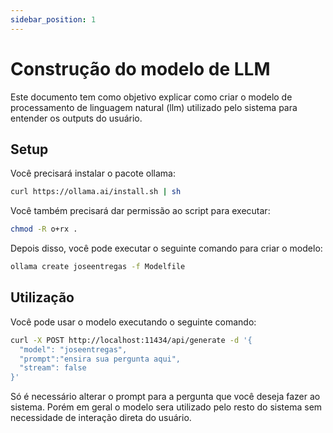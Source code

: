 ```yaml
---
sidebar_position: 1
---
```


# Construção do modelo de LLM

Este documento tem como objetivo explicar como criar o modelo de processamento de linguagem natural (llm) utilizado pelo sistema para entender os outputs do usuário.

## Setup

Você precisará instalar o pacote ollama:

``` bash
curl https://ollama.ai/install.sh | sh
```

Você também precisará dar permissão ao script para executar:

``` bash
chmod -R o+rx .
```

Depois disso, você pode executar o seguinte comando para criar o modelo:

``` bash
ollama create joseentregas -f Modelfile
```

## Utilização

Você pode usar o modelo executando o seguinte comando:

``` bash
curl -X POST http://localhost:11434/api/generate -d '{
  "model": "joseentregas",
  "prompt":"ensira sua pergunta aqui",
  "stream": false
}'
```

Só é necessário alterar o prompt para a pergunta que você deseja fazer ao sistema. Porém em geral o modelo sera utilizado pelo resto do sistema sem necessidade de interação direta do usuário.